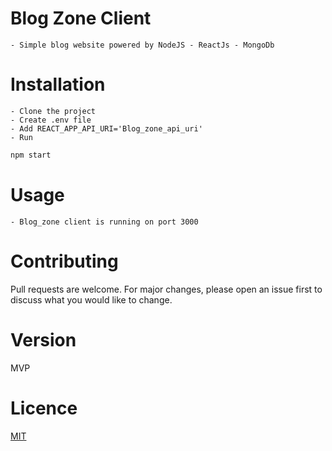 # Blog Zone Client
    - Simple blog website powered by NodeJS - ReactJs - MongoDb 

# Installation
    - Clone the project
    - Create .env file
    - Add REACT_APP_API_URI='Blog_zone_api_uri'
    - Run
```bash
npm start
```

# Usage 
    - Blog_zone client is running on port 3000

# Contributing
Pull requests are welcome. For major changes, please open an issue first to discuss what you would like to change.

# Version
MVP

# Licence
[MIT](https://choosealicense.com/licenses/mit/)
